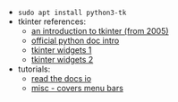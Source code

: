 - `sudo apt install python3-tk`
- tkinter references:
  - [an introduction to tkinter (from 2005)](http://effbot.org/tkinterbook/)
  - [official python doc intro](https://docs.python.org/3.5/library/tkinter.html)
  - [tkinter widgets 1](http://www.tkdocs.com/widgets/index.html)
  - [tkinter widgets 2](https://docs.python.org/3/library/tkinter.ttk.html#ttk-widgets)
- tutorials:
  - [read the docs io](http://python-textbok.readthedocs.io/en/1.0/Introduction_to_GUI_Programming.html)
  - [misc - covers menu bars](http://www.datadependence.com/2016/04/how-to-build-gui-in-python-3/)
  
